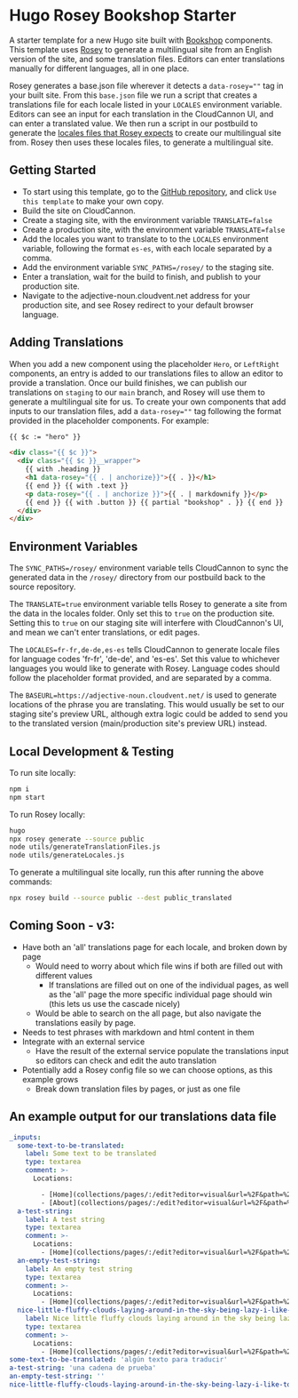 # Hugo Rosey Bookshop Starter

A starter template for a new Hugo site built with [Bookshop](https://github.com/CloudCannon/bookshop) components.
This template uses [Rosey](https://rosey.app/) to generate a multilingual site from an English version of the site, and some translation files.
Editors can enter translations manually for different languages, all in one place.

Rosey generates a base.json file wherever it detects a `data-rosey=""` tag in your built site.
From this `base.json` file we run a script that creates a translations file for each locale listed in your `LOCALES` environment variable.
Editors can see an input for each translation in the CloudCannon UI, and can enter a translated value.
We then run a script in our postbuild to generate the [locales files that Rosey expects](https://rosey.app/docs/#creating-locale-files) to create our multilingual site from.
Rosey then uses these locales files, to generate a multilingual site.

## Getting Started

- To start using this template, go to the [GitHub repository](https://github.com/CloudCannon/hugo-rosey-demo/), and click `Use this template` to make your own copy.
- Build the site on CloudCannon.
- Create a staging site, with the environment variable `TRANSLATE=false`
- Create a production site, with the environment variable `TRANSLATE=false`
- Add the locales you want to translate to to the `LOCALES` environment variable, following the format `es-es`, with each locale separated by a comma.
- Add the environment variable `SYNC_PATHS=/rosey/` to the staging site.
- Enter a translation, wait for the build to finish, and publish to your production site.
- Navigate to the adjective-noun.cloudvent.net address for your production site, and see Rosey redirect to your default browser language.

## Adding Translations

When you add a new component using the placeholder `Hero`, or `LeftRight` components, an entry is added to our translations files to allow an editor to provide a translation.
Once our build finishes, we can publish our translations on `staging` to our `main` branch, and Rosey will use them to generate a multilingual site for us.
To create your own components that add inputs to our translation files, add a `data-rosey=""` tag following the format provided in the placeholder components.
For example:

```html
{{ $c := "hero" }}

<div class="{{ $c }}">
  <div class="{{ $c }}__wrapper">
    {{ with .heading }}
    <h1 data-rosey="{{ . | anchorize}}">{{ . }}</h1>
    {{ end }} {{ with .text }}
    <p data-rosey="{{ . | anchorize }}">{{ . | markdownify }}</p>
    {{ end }} {{ with .button }} {{ partial "bookshop" . }} {{ end }}
  </div>
</div>
```

## Environment Variables

The `SYNC_PATHS=/rosey/` environment variable tells CloudCannon to sync the generated data in the `/rosey/` directory from our postbuild back to the source repository.

The `TRANSLATE=true` environment variable tells Rosey to generate a site from the data in the locales folder.
Only set this to `true` on the production site.
Setting this to `true` on our staging site will interfere with CloudCannon's UI, and mean we can't enter translations, or edit pages.

The `LOCALES=fr-fr,de-de,es-es` tells CloudCannon to generate locale files for language codes 'fr-fr', 'de-de', and 'es-es'.
Set this value to whichever languages you would like to generate with Rosey.
Language codes should follow the placeholder format provided, and are separated by a comma.

The `BASEURL=https://adjective-noun.cloudvent.net/` is used to generate locations of the phrase you are translating.
This would usually be set to our staging site's preview URL, although extra logic could be added to send you to the translated version (main/production site's preview URL) instead.

## Local Development & Testing

To run site locally:

```bash
npm i
npm start
```

To run Rosey locally:

```bash
hugo
npx rosey generate --source public
node utils/generateTranslationFiles.js
node utils/generateLocales.js
```

To generate a multilingual site locally, run this after running the above commands:

```bash
npx rosey build --source public --dest public_translated
```

## Coming Soon - v3:

- Have both an 'all' translations page for each locale, and broken down by page
  - Would need to worry about which file wins if both are filled out with different values
    - If translations are filled out on one of the individual pages, as well as the 'all' page the more specific individual page should win (this lets us use the cascade nicely)
  - Would be able to search on the all page, but also navigate the translations easily by page.
- Needs to test phrases with markdown and html content in them
- Integrate with an external service
  - Have the result of the external service populate the translations input so editors can check and edit the auto translation
- Potentially add a Rosey config file so we can choose options, as this example grows
  - Break down translation files by pages, or just as one file

## An example output for our translations data file

```yaml
_inputs:
  some-text-to-be-translated:
    label: Some text to be translated
    type: textarea
    comment: >-
      Locations:

        - [Home](collections/pages/:/edit?editor=visual&url=%2F&path=%2Fcontent%2F_index.md&collection=pages) 
        - [About](collections/pages/:/edit?editor=visual&url=%2F&path=%2Fcontent%2F_index.md&collection=pages)
  a-test-string:
    label: A test string
    type: textarea
    comment: >-
      Locations:
        - [Home](collections/pages/:/edit?editor=visual&url=%2F&path=%2Fcontent%2F_index.md&collection=pages)
  an-empty-test-string:
    label: An empty test string
    type: textarea
    comment: >-
      Locations:
        - [Home](collections/pages/:/edit?editor=visual&url=%2F&path=%2Fcontent%2F_index.md&collection=pages)
  nice-little-fluffy-clouds-laying-around-in-the-sky-being-lazy-i-like-to-beat-the-brush-let's-make-some-happy-little-clouds-in-our-world-the-least-little-bit-can-do-so-much-let's-get-wild-today-trees-grow-however-makes-them-happy:
    label: Nice little fluffy clouds laying around in the sky being lazy. I like to beat the brush. Let's make some happy little clouds in our world. The least little bit can do so much. Let's get wild today. Trees grow however makes them happy.
    type: textarea
    comment: >-
      Locations:
        - [Home](collections/pages/:/edit?editor=visual&url=%2F&path=%2Fcontent%2F_index.md&collection=pages)
some-text-to-be-translated: 'algún texto para traducir'
a-test-string: 'una cadena de prueba'
an-empty-test-string: ''
nice-little-fluffy-clouds-laying-around-in-the-sky-being-lazy-i-like-to-beat-the-brush-let's-make-some-happy-little-clouds-in-our-world-the-least-little-bit-can-do-so-much-let's-get-wild-today-trees-grow-however-makes-them-happy: ''
```

